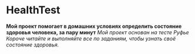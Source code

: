 # HealthTest
**Мой проект помогает в домашних условиях определить состояние здоровья человека, за пару минут**
*Мой проект основан на тесте Руфье*
*Короче читайте и выполняйте все по заданиям, чтобы узнать своё состояние здоровья.*
